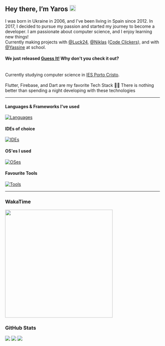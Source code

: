<h2>Hey there, I’m Yaros <img src="https://media.giphy.com/media/hvRJCLFzcasrR4ia7z/giphy.gif" width="20px"></h2>


  I was born in Ukraine in 2006, and I've been living in Spain since 2012. In 2017, I decided to pursue my passion and started my journey to become a developer.
  I am passionate about computer science, and I enjoy learning new things!
  <br />Currently making projects with <a href="https://github.com/Luck24">@Luck24</a>, <a href="https://github.com/Nw05">@Niklas</a> (<a href="https://codeclickers.com">Code Clickers</a>), and with <a href="https://github.com/code-and-relax">@Yassine</a> at school. 
  <br />
  <h4>We just released <a href="https://guessit.codeclickers.com" target="_blank">Guess It!</a> Why don't you check it out?</h4>
  
  <br />Currently studying computer science in <a href="https://iesportocristo.exposed">IES Porto Cristo</a>.
  <br />
  <br />
  Flutter, Firebase, and Dart are my favorite Tech Stack 💛💙 There is nothing better than spending a night developing with these technologies
  
<hr>

<h4>Languages & Frameworks I've used</h4>

[![Languages](https://skillicons.dev/icons?i=python,dart,flutter,firebase,gcp,materialui,js,ts,kubernetes,docker,tailwind,html,css,cpp,cs,arduino,swift,kotlin,nodejs,lua,unity,unreal)](https://skillicons.dev)


<h4> IDEs of choice</h4>

[![IDEs](https://skillicons.dev/icons?i=vscode,sublime,pycharm,webstorm,androidstudio)](https://skillicons.dev)


<h4> OS'es I used</h4>

[![OSes](https://skillicons.dev/icons?i=windows,apple,arch,kali,mint)](https://skillicons.dev)

<h4>Favourite Tools</h4>

[![Tools](https://skillicons.dev/icons?i=photoshop,illustrator,aftereffects,ableton,git,postman,blender,figma)](https://skillicons.dev)

<hr>

<h3>WakaTime</h3>

<a href="https://wakatime.com"><img height="350px" src="https://wakatime.com/share/@YarosMallorca/f4633248-e7d9-4567-96ce-7f7ae312a242.png" /></a>

<h3>GitHub Stats</h3>

<img src="https://github-readme-stats.vercel.app/api?username=YarosMallorca&count_private=true&include_all_commits=true&show_icons=true&hide_border=true&bg_color=161B22&text_color=c9d1d9&title_color=50a6ff&icon_color=3572a5">
<img src="https://github-readme-stats.vercel.app/api/top-langs/?username=YarosMallorca&langs_count=8&layout=compact&hide_border=true&bg_color=161B22&text_color=c9d1d9&title_color=50a6ff&icon_color=3572a5&card_width=445"/>
<img src="http://github-readme-streak-stats.herokuapp.com?user=YarosMallorca&theme=dark&hide_border=true&background=161B22&ring=50A6FF&fire=FF9022&currStreakLabel=FFFFFF">

